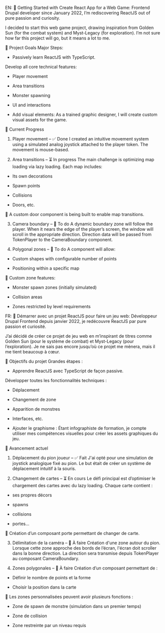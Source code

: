 EN:
🚀 Getting Started with Create React App for a Web Game:
Frontend Drupal developer since January 2022, I’m rediscovering ReactJS out of pure passion and curiosity.

I decided to start this web game project, drawing inspiration from Golden Sun (for the combat system) and Myst-Legacy (for exploration).
I’m not sure how far this project will go, but it means a lot to me.

🧭 Project Goals
Major Steps:
- Passively learn ReactJS with TypeScript.

Develop all core technical features:

- Player movement

- Area transitions

- Monster spawning

- UI and interactions

- Add visual elements:
As a trained graphic designer, I will create custom visual assets for the game.

📌 Current Progress
1) Player movement – ✅ Done
I created an intuitive movement system using a simulated analog joystick attached to the player token. The movement is mouse-based.

2) Area transitions – ⏳ In progress
The main challenge is optimizing map loading via lazy loading.
Each map includes:

- Its own decorations

- Spawn points

- Collisions

- Doors, etc.

🔧 A custom door component is being built to enable map transitions.

3) Camera boundary – 🔄 To do
A dynamic boundary zone will follow the player.
When it nears the edge of the player’s screen, the window will scroll in the appropriate direction.
Direction data will be passed from TokenPlayer to the CameraBoundary component.

4) Polygonal zones – 🔄 To do
A component will allow:

- Custom shapes with configurable number of points

- Positioning within a specific map

🎯 Custom zone features:

- Monster spawn zones (initially simulated)

- Collision areas

- Zones restricted by level requirements

FR:
🚀 Démarrer avec un projet ReactJS pour faire un jeu web:
Développeur Drupal Frontend depuis janvier 2022, je redécouvre ReactJS par pure passion et curiosité.

J’ai décidé de créer ce projet de jeu web en m’inspirant de titres comme Golden Sun (pour le système de combat) et Myst-Legacy (pour l’exploration).
Je ne sais pas encore jusqu’où ce projet me mènera, mais il me tient beaucoup à cœur.

🧭 Objectifs du projet
Grandes étapes :
- Apprendre ReactJS avec TypeScript de façon passive.

Développer toutes les fonctionnalités techniques :

- Déplacement

- Changement de zone

- Apparition de monstres

- Interfaces, etc.

- Ajouter le graphisme :
Étant infographiste de formation, je compte utiliser mes compétences visuelles pour créer les assets graphiques du jeu.

📌 Avancement actuel
1) Déplacement du pion joueur – ✅ Fait
J'ai opté pour une simulation de joystick analogique fixé au pion. Le but était de créer un système de déplacement intuitif à la souris.

2) Changement de cartes – ⏳ En cours
Le défi principal est d’optimiser le chargement des cartes avec du lazy loading.
Chaque carte contient :

- ses propres décors

- spawns

- collisions

- portes...

🔧 Création d’un composant porte permettant de changer de carte.

3) Délimitation de la caméra – 🔄 À faire
Création d'une zone autour du pion.
Lorsque cette zone approche des bords de l’écran, l'écran doit scroller dans la bonne direction.
La direction sera transmise depuis TokenPlayer au composant CameraBoundary.

4) Zones polygonales – 🔄 À faire
Création d’un composant permettant de :

- Définir le nombre de points et la forme

- Choisir la position dans la carte

🎯 Les zones personnalisées peuvent avoir plusieurs fonctions :

- Zone de spawn de monstre (simulation dans un premier temps)

- Zone de collision

- Zone restreinte par un niveau requis
